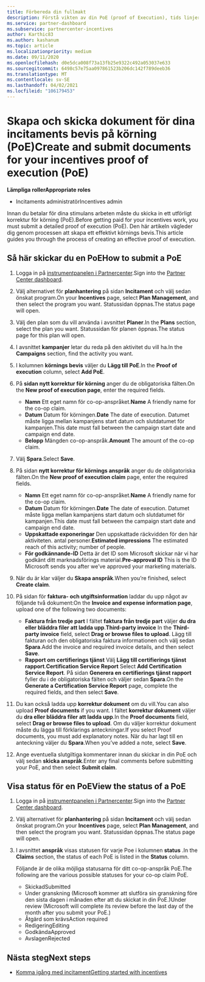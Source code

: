```yaml
---
title: Förbereda din fullmakt
description: Förstå vikten av din PoE (proof of Execution), tids linjer, Visa status och sändnings rikt linjer.
ms.service: partner-dashboard
ms.subservice: partnercenter-incentives
author: Karthic83
ms.author: kashanum
ms.topic: article
ms.localizationpriority: medium
ms.date: 09/11/2020
ms.openlocfilehash: d0e5dca008f73a13fb25e9322c492a053037e633
ms.sourcegitcommit: 6498c57e75aa097861523b206dc142f789deeb36
ms.translationtype: MT
ms.contentlocale: sv-SE
ms.lasthandoff: 04/02/2021
ms.locfileid: "106179453"
---
```

# <a name="create-and-submit-documents-for-your-incentives-proof-of-execution-poe"></a><span data-ttu-id="05c59-103">Skapa och skicka dokument för dina incitaments bevis på körning (PoE)</span><span class="sxs-lookup"><span data-stu-id="05c59-103">Create and submit documents for your incentives proof of execution (PoE)</span></span>

<span data-ttu-id="05c59-104">**Lämpliga roller**</span><span class="sxs-lookup"><span data-stu-id="05c59-104">**Appropriate roles**</span></span>

- <span data-ttu-id="05c59-105">Incitaments administratör</span><span class="sxs-lookup"><span data-stu-id="05c59-105">Incentives admin</span></span>

<span data-ttu-id="05c59-106">Innan du betalar för dina stimulans arbeten måste du skicka in ett utförligt korrektur för körning (PoE).</span><span class="sxs-lookup"><span data-stu-id="05c59-106">Before getting paid for your incentives work, you must submit a detailed proof of execution (PoE).</span></span> <span data-ttu-id="05c59-107">Den här artikeln vägleder dig genom processen att skapa ett effektivt körnings bevis.</span><span class="sxs-lookup"><span data-stu-id="05c59-107">This article guides you through the process of creating an effective proof of execution.</span></span>

## <a name="how-to-submit-a-poe"></a><span data-ttu-id="05c59-108">Så här skickar du en PoE</span><span class="sxs-lookup"><span data-stu-id="05c59-108">How to submit a PoE</span></span>

1. <span data-ttu-id="05c59-109">Logga in på [instrumentpanelen i Partnercenter](https://partner.microsoft.com/dashboard/).</span><span class="sxs-lookup"><span data-stu-id="05c59-109">Sign into the [Partner Center dashboard](https://partner.microsoft.com/dashboard/).</span></span>

2. <span data-ttu-id="05c59-110">Välj alternativet för **planhantering** på sidan **Incitament** och välj sedan önskat program.</span><span class="sxs-lookup"><span data-stu-id="05c59-110">On your **Incentives** page, select **Plan Management**, and then select the program you want.</span></span> <span data-ttu-id="05c59-111">Statussidan öppnas.</span><span class="sxs-lookup"><span data-stu-id="05c59-111">The status page will open.</span></span>

3. <span data-ttu-id="05c59-112">Välj den plan som du vill använda i avsnittet **Planer**.</span><span class="sxs-lookup"><span data-stu-id="05c59-112">In the **Plans** section, select the plan you want.</span></span> <span data-ttu-id="05c59-113">Statussidan för planen öppnas.</span><span class="sxs-lookup"><span data-stu-id="05c59-113">The status page for this plan will open.</span></span>

4. <span data-ttu-id="05c59-114">I avsnittet **kampanjer** letar du reda på den aktivitet du vill ha.</span><span class="sxs-lookup"><span data-stu-id="05c59-114">In the **Campaigns** section, find the activity you want.</span></span>

5. <span data-ttu-id="05c59-115">I kolumnen **körnings bevis** väljer du **Lägg till PoE**.</span><span class="sxs-lookup"><span data-stu-id="05c59-115">In the **Proof of execution** column, select **Add PoE**.</span></span>

6. <span data-ttu-id="05c59-116">På **sidan nytt korrektur för körning** anger du de obligatoriska fälten.</span><span class="sxs-lookup"><span data-stu-id="05c59-116">On the **New proof of execution page**, enter the required fields.</span></span>

   - <span data-ttu-id="05c59-117">**Namn**  Ett eget namn för co-op-anspråket.</span><span class="sxs-lookup"><span data-stu-id="05c59-117">**Name**  A friendly name for the co-op claim.</span></span>
   - <span data-ttu-id="05c59-118">**Datum**  Datum för körningen.</span><span class="sxs-lookup"><span data-stu-id="05c59-118">**Date**  The date of execution.</span></span> <span data-ttu-id="05c59-119">Datumet måste ligga mellan kampanjens start datum och slutdatumet för kampanjen.</span><span class="sxs-lookup"><span data-stu-id="05c59-119">This date must fall between the campaign start date and campaign end date.</span></span>
   - <span data-ttu-id="05c59-120">**Belopp**  Mängden co-op-anspråk.</span><span class="sxs-lookup"><span data-stu-id="05c59-120">**Amount**  The amount of the co-op claim.</span></span>

7. <span data-ttu-id="05c59-121">Välj **Spara**.</span><span class="sxs-lookup"><span data-stu-id="05c59-121">Select **Save**.</span></span>

8. <span data-ttu-id="05c59-122">På sidan **nytt korrektur för körnings anspråk** anger du de obligatoriska fälten.</span><span class="sxs-lookup"><span data-stu-id="05c59-122">On the **New proof of execution claim** page, enter the required fields.</span></span>

   - <span data-ttu-id="05c59-123">**Namn**  Ett eget namn för co-op-anspråket.</span><span class="sxs-lookup"><span data-stu-id="05c59-123">**Name**  A friendly name for the co-op claim.</span></span>
   - <span data-ttu-id="05c59-124">**Datum**  Datum för körningen.</span><span class="sxs-lookup"><span data-stu-id="05c59-124">**Date**  The date of execution.</span></span> <span data-ttu-id="05c59-125">Datumet måste ligga mellan kampanjens start datum och slutdatumet för kampanjen.</span><span class="sxs-lookup"><span data-stu-id="05c59-125">This date must fall between the campaign start date and campaign end date.</span></span>
   - <span data-ttu-id="05c59-126">**Uppskattade exponeringar**   Den uppskattade räckvidden för den här aktiviteten. antal personer.</span><span class="sxs-lookup"><span data-stu-id="05c59-126">**Estimated impressions**   The estimated reach of this activity; number of people.</span></span>
   - <span data-ttu-id="05c59-127">**För godkännande-ID**   Detta är det ID som Microsoft skickar när vi har godkänt ditt marknadsförings material.</span><span class="sxs-lookup"><span data-stu-id="05c59-127">**Pre-approval ID**   This is the ID Microsoft sends you after we’ve approved your marketing materials.</span></span>

9. <span data-ttu-id="05c59-128">När du är klar väljer du **Skapa anspråk**.</span><span class="sxs-lookup"><span data-stu-id="05c59-128">When you’re finished, select **Create claim**.</span></span>

10. <span data-ttu-id="05c59-129">På sidan för **faktura- och utgiftsinformation** laddar du upp något av följande två dokument:</span><span class="sxs-lookup"><span data-stu-id="05c59-129">On the **Invoice and expense information page**, upload one of the following two documents:</span></span>
    - <span data-ttu-id="05c59-130">**Faktura från tredje part**  I fältet **faktura från tredje part** väljer **du dra eller bläddra filer att ladda upp**.</span><span class="sxs-lookup"><span data-stu-id="05c59-130">**Third-party invoice**  In the **Third-party invoice** field, select **Drag or browse files to upload**.</span></span> <span data-ttu-id="05c59-131">Lägg till fakturan och den obligatoriska faktura informationen och välj sedan **Spara**.</span><span class="sxs-lookup"><span data-stu-id="05c59-131">Add the invoice and required invoice details, and then select **Save**.</span></span>
    - <span data-ttu-id="05c59-132">**Rapport om certifierings tjänst**  Välj **Lägg till certifierings tjänst rapport**.</span><span class="sxs-lookup"><span data-stu-id="05c59-132">**Certification Service Report**  Select **Add Certification Service Report**.</span></span> <span data-ttu-id="05c59-133">På sidan **Generera en certifierings tjänst rapport** fyller du i de obligatoriska fälten och väljer sedan **Spara**.</span><span class="sxs-lookup"><span data-stu-id="05c59-133">On the **Generate a Certification Service Report** page, complete the required fields, and then select **Save**.</span></span>

11. <span data-ttu-id="05c59-134">Du kan också ladda upp **korrektur dokument** om du vill.</span><span class="sxs-lookup"><span data-stu-id="05c59-134">You can also upload **Proof documents** if you want.</span></span> <span data-ttu-id="05c59-135">I fältet **korrektur dokument** väljer du **dra eller bläddra filer att ladda upp**.</span><span class="sxs-lookup"><span data-stu-id="05c59-135">In the **Proof documents** field, select **Drag or browse files to upload**.</span></span> <span data-ttu-id="05c59-136">Om du väljer korrektur dokument måste du lägga till förklarings anteckningar.</span><span class="sxs-lookup"><span data-stu-id="05c59-136">If you select Proof documents, you must add explanatory notes.</span></span> <span data-ttu-id="05c59-137">När du har lagt till en anteckning väljer du **Spara**.</span><span class="sxs-lookup"><span data-stu-id="05c59-137">When you’ve added a note, select **Save**.</span></span>

12. <span data-ttu-id="05c59-138">Ange eventuella slutgiltiga kommentarer innan du skickar in din PoE och välj sedan **skicka anspråk**.</span><span class="sxs-lookup"><span data-stu-id="05c59-138">Enter any final comments before submitting your PoE, and then select **Submit claim**.</span></span>

## <a name="view-the-status-of-a-poe"></a><span data-ttu-id="05c59-139">Visa status för en PoE</span><span class="sxs-lookup"><span data-stu-id="05c59-139">View the status of a PoE</span></span>

1. <span data-ttu-id="05c59-140">Logga in på [instrumentpanelen i Partnercenter](https://partner.microsoft.com/dashboard/).</span><span class="sxs-lookup"><span data-stu-id="05c59-140">Sign into the [Partner Center dashboard](https://partner.microsoft.com/dashboard/).</span></span>

2. <span data-ttu-id="05c59-141">Välj alternativet för **planhantering** på sidan **Incitament** och välj sedan önskat program.</span><span class="sxs-lookup"><span data-stu-id="05c59-141">On your **Incentives** page, select **Plan Management**, and then select the program you want.</span></span> <span data-ttu-id="05c59-142">Statussidan öppnas.</span><span class="sxs-lookup"><span data-stu-id="05c59-142">The status page will open.</span></span>

3. <span data-ttu-id="05c59-143">I avsnittet **anspråk** visas statusen för varje Poe i kolumnen **status** .</span><span class="sxs-lookup"><span data-stu-id="05c59-143">In the **Claims** section, the status of each PoE is listed in the **Status** column.</span></span>

   <span data-ttu-id="05c59-144">Följande är de olika möjliga statusarna för ditt co-op-anspråk PoE.</span><span class="sxs-lookup"><span data-stu-id="05c59-144">The following are the various possible statuses for your co-op claim PoE.</span></span>

   - <span data-ttu-id="05c59-145">Skickad</span><span class="sxs-lookup"><span data-stu-id="05c59-145">Submitted</span></span>
   - <span data-ttu-id="05c59-146">Under granskning (Microsoft kommer att slutföra sin granskning före den sista dagen i månaden efter att du skickat in din PoE.)</span><span class="sxs-lookup"><span data-stu-id="05c59-146">Under review (Microsoft will complete its review before the last day of the month after you submit your PoE.)</span></span>
   - <span data-ttu-id="05c59-147">Åtgärd som krävs</span><span class="sxs-lookup"><span data-stu-id="05c59-147">Action required</span></span>
   - <span data-ttu-id="05c59-148">Redigering</span><span class="sxs-lookup"><span data-stu-id="05c59-148">Editing</span></span>
   - <span data-ttu-id="05c59-149">Godkända</span><span class="sxs-lookup"><span data-stu-id="05c59-149">Approved</span></span>
   - <span data-ttu-id="05c59-150">Avslagen</span><span class="sxs-lookup"><span data-stu-id="05c59-150">Rejected</span></span>

## <a name="next-steps"></a><span data-ttu-id="05c59-151">Nästa steg</span><span class="sxs-lookup"><span data-stu-id="05c59-151">Next steps</span></span>

- [<span data-ttu-id="05c59-152">Komma igång med incitament</span><span class="sxs-lookup"><span data-stu-id="05c59-152">Getting started with incentives</span></span>](incentives-get-started-intro.md)